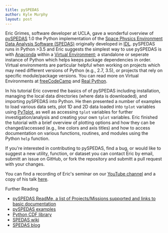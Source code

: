 ```yaml
---
title: pySPEDAS
author: Kyle Murphy
layout: post
---
```


Eric Grimes, software developer at UCLA, gave a wonderful overview of [pySPEDAS][1] 1.0 the Python implementation of the [Space Physics Environment Data Analysis Software (SPEDAS)][2] originally developed in [IDL][3]. pySPEDAS runs in Python >3.5 and Eric suggests the simplest way to use pySPEDAS is with [Anaconda][4] within  a [Virtual Environment][5]; a standalone or seperate instance of Python which helps keeps package dependencies in order. Virtual environments are particular helpful when working on projects which may need different versions of Python (e.g., 2.7, 3.5), or projects that rely on specific module/package versions. You can read more on Virtual Environments at [freeCodeCamp][6] and [Real Python][7].

In his tutorial Eric covered the basics of of pySPEDAS including installation, managing the local data directories (where data is downloaded), and importing pySPEDAS into Python. He then presented a number of examples to load various data sets, plot 1D and 2D data loaded into ```tplot``` variables using [PyTplot][8], as well as accessing ```tplot``` variables for further investigation/analysis and creating your own ```tplot``` variables. Eric finished the tutorial with a brief overview of plotting options and how they can be changed/accessed (e.g., line colors and axis titles) and how to access documentation on various functions, routines, and modules using the Python ```help``` function.

If you're interested in contributing to pySPEDAS, find a bug, or would like to suggest a new utility, function, or dataset you can contact Eric by email, submitt an issue on GitHub, or fork the repository and submitt a pull request with your changes. 

You can find a recording of Eric's seminar on our [YouTube channel][9] and a copy of his talk [here][10].

Further Reading

- [pySPEDAS ReadMe, a list of Projects/Missions supported and links to basic documentation][11]
- [pySPEDAS examples][12]
- [Python CDF library][13]
- [SPEDAS wiki][14]
- [SPEDAS blog][15]


[1]:https://github.com/spedas/pyspedas
[2]:https://github.com/spedas
[3]:https://github.com/spedas/bleeding_edge
[4]:https://www.anaconda.com/products/individual
[5]:https://docs.conda.io/projects/conda/en/latest/user-guide/tasks/manage-environments.html
[6]:https://www.freecodecamp.org/news/why-you-need-python-environments-and-how-to-manage-them-with-conda-85f155f4353c/
[7]:https://realpython.com/python-virtual-environments-a-primer/
[8]:https://github.com/MAVENSDC/PyTplot
[9]:https://www.youtube.com/channel/UCNlOK9mCmI3V111EHQRCuEQ?view_as=subscriber
[10]:https://github.com/MSOLSS/MagSeminars/blob/master/presentations/pyspedas_monday_july6_Grimes.pdf
[11]:https://github.com/spedas/pyspedas/blob/master/README.md
[12]:https://github.com/spedas/pyspedas_examples
[13]:https://github.com/MAVENSDC/cdflib
[14]:http://spedas.org/wiki
[15]:http://spedas.org/blog/
